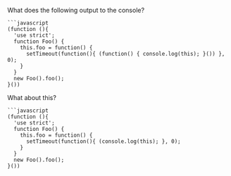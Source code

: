 What does the following output to the console?

    ```javascript
    (function (){
      'use strict';
      function Foo() { 
        this.foo = function() { 
          setTimeout(function(){ (function() { console.log(this); }()) }, 0);
        } 
      }
      new Foo().foo();
    }())
    
What about this?

    ```javascript
    (function (){
      'use strict';
      function Foo() { 
        this.foo = function() { 
          setTimeout(function(){ (console.log(this); }, 0);
        } 
      }
      new Foo().foo();
    }())
